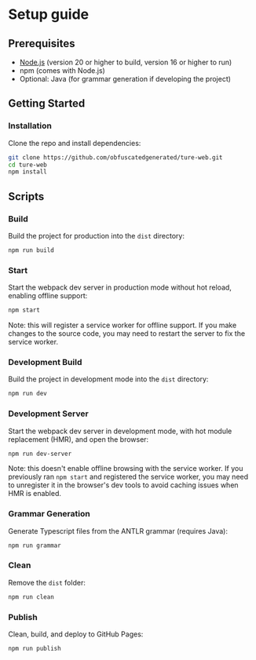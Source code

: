 # Setup guide

## Prerequisites

- [Node.js](https://nodejs.org/) (version 20 or higher to build, version 16 or higher to run)
- npm (comes with Node.js)
- Optional: Java (for grammar generation if developing the project)

## Getting Started

### Installation

Clone the repo and install dependencies:

```bash
git clone https://github.com/obfuscatedgenerated/ture-web.git
cd ture-web
npm install
````

## Scripts

### Build

Build the project for production into the `dist` directory:

```bash
npm run build
```

### Start

Start the webpack dev server in production mode without hot reload, enabling offline support:

```bash
npm start
```

Note: this will register a service worker for offline support. If you make changes to the source code, you may need to restart the server to fix the service worker.

### Development Build

Build the project in development mode into the `dist` directory:

```bash
npm run dev
```

### Development Server

Start the webpack dev server in development mode, with hot module replacement (HMR), and open the browser:

```bash
npm run dev-server
```

Note: this doesn't enable offline browsing with the service worker. If you previously ran `npm start` and registered the service worker, you may need to unregister it in the browser's dev tools to avoid caching issues when HMR is enabled.

### Grammar Generation

Generate Typescript files from the ANTLR grammar (requires Java):

```bash
npm run grammar
```

### Clean

Remove the `dist` folder:

```bash
npm run clean
```

### Publish

Clean, build, and deploy to GitHub Pages:

```bash
npm run publish
```
